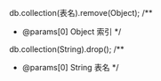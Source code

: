 <!-- 删除数据 -->
db.collection(表名).remove(Object);
/**
 * @params[0] Object  索引
 */

<!-- 删除表名 -->
db.collection(String).drop();
/**
 * @params[0] String  表名
 */